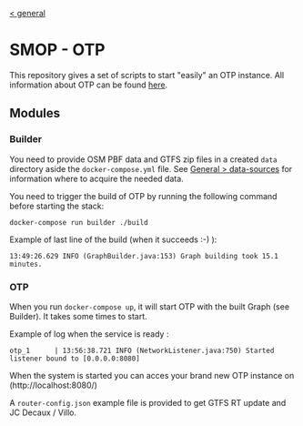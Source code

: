 [< general](https://github.com/nextmoov/nextmoov-smop-general)

# SMOP - OTP

This repository gives a set of scripts to start "easily" an OTP instance. All information about OTP can be found [here](http://docs.opentripplanner.org/en/latest/).

## Modules

### Builder

You need to provide OSM PBF data and GTFS zip files in a created `data` directory aside the `docker-compose.yml` file. See [General > data-sources](https://github.com/nextmoov/nextmoov-smop-general#data-sources) for information where to acquire the needed data.

You need to trigger the build of OTP by running the following command before starting the stack:
```
docker-compose run builder ./build
```

Example of last line of the build (when it succeeds :-) ):
```
13:49:26.629 INFO (GraphBuilder.java:153) Graph building took 15.1 minutes.
```

### OTP

When you run `docker-compose up`, it will start OTP with the built Graph (see Builder). It takes some times to start.

Example of log when the service is ready :

```
otp_1      | 13:56:38.721 INFO (NetworkListener.java:750) Started listener bound to [0.0.0.0:8080]
```

When the system is started you can acces your brand new OTP instance on (http://localhost:8080/)

A `router-config.json` example file is provided to get GTFS RT update and JC Decaux / Villo.
